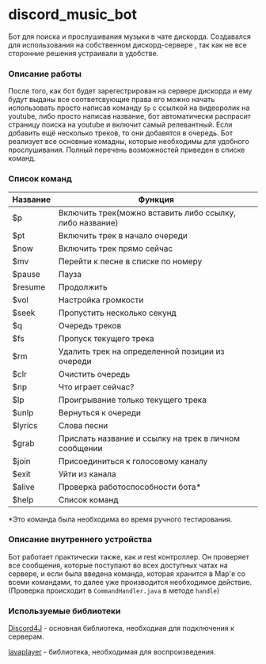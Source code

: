 # discord_music_bot



Бот для поиска и прослушивания музыки в чате дискорда. Создавался для использования на собственном дискорд-сервере
, так как не все сторонние решения устраивали в удобстве.

### Описание работы

После того, как бот будет зарегестрирован на сервере дискорда и ему будут выданы все соответсвующие 
права его можно начать использовать просто написав команду `$p` с ссылкой на видеоролик на youtube, 
либо просто написав название, бот автоматически распрасит страницу поиска на youtube 
и включит самый релевантный. Если добавить ещё несколько треков, то они добавятся в очередь. 
Бот реализует все основные комадны, которые необходимы для удобного прослушивания. Полный перечень 
возможностей приведен в списке команд.

### Список команд
| Название | Функция                                                  |
|----------|----------------------------------------------------------|
| $p       | Включить трек(можно вставить либо ссылку, либо название) |
| $pt      | Включить трек в начало очереди                           |
| $now     | Включить трек прямо сейчас                               |
| $mv      | Перейти к песне в списке по номеру                       |
| $pause   | Пауза                                                    |
| $resume  | Продолжить                                               |
| $vol     | Настройка громкости                                      |
| $seek    | Пропустить несколько секунд                              |
| $q       | Очередь треков                                           |
| $fs      | Пропуск текущего трека                                   |
| $rm      | Удалить трек на определенной позиции из очереди          |
| $clr     | Очистить очередь                                         |
| $np      | Что играет сейчас?                                       |
| $lp      | Проигрывание только текущего трека                       |
| $unlp    | Вернуться к очереди                                      |
| $lyrics  | Слова песни                                              |
| $grab    | Прислать название и ссылку на трек в личном сообщении    |
| $join    | Присоединиться к голосовому каналу                       |
| $exit    | Уйти из канала                                           |
| $alive   | Проверка работоспособности бота*                         |
| $help    | Список команд                                            |
*Это команда была необходима во время ручного тестирования.


### Описание внутреннего устройства

Бот работает практически также, как и rest контроллер. Он проверяет все сообщения,
которые поступают во всех доступных чатах на сервере, и если была введена команда, которая хранится 
в Map'е со всеми командами, то далее уже производится необходимое действие.  
(Проверка происходит в `CommandHandler.java` в методе `handle`)



### Используемые библиотеки

[Discord4J](https://github.com/Discord4J/Discord4J) - основная библиотека, необходиая для подключения к серверам.

[lavaplayer](https://github.com/sedmelluq/lavaplayer) - библиотека, необходимая для воспроизведения. 
